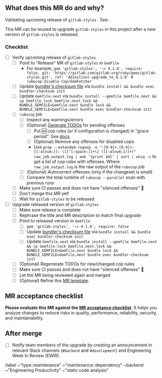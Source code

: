 <!-- Title suggestion: Upgrade `gitlab-styles` to <VERSION X.Y.Z> - dry-run -->

## What does this MR do and why?

Validating upcoming release of `gitlab-styles` <VERSION X.Y.Z>. See <LINK TO RELEASE MR>.

This MR can be reused to upgrade `gitlab-styles` in this project after a new version of `gitlab-styles` is released.

### Checklist

- [ ] Verify upcoming release of `gitlab-styles`
  - [ ] Point to "Release" MR of `gitlab-styles` in `Gemfile`
    - For example, `gem 'gitlab-styles', '~> 9.1.0', require: false, git: 'https://gitlab.com/gitlab-org/ruby/gems/gitlab-styles.git', ref: 'ddieulivol-upgrade_to_9.1.0' # rubocop:disable Cop/GemFetcher`
  - [ ] Update [bundler's checksum file](https://docs.gitlab.com/development/gemfile/#updating-the-checksum-file) via `bundle install && bundle exec bundler-checksum init`
  - [ ] Update `Gemfile.next` via `bundle install --gemfile Gemfile.next && cp Gemfile.lock Gemfile.next.lock && BUNDLE_GEMFILE=Gemfile.next bundle lock && BUNDLE_GEMFILE=Gemfile.next bundle exec bundler-checksum init`
  - [ ] `rubocop` job
    - [ ] Inspect any warnings/errors
    - [ ] (Optional) [Generate TODOs](https://docs.gitlab.com/development/rubocop_development_guide/#resolving-rubocop-exceptions) for pending offenses
      - [ ] Put :new: cop rules (or if configuration is changed) in "grace period". See [docs](https://docs.gitlab.com/development/rubocop_development_guide/#enabling-a-new-cop).
      - [ ] (Optional) Remove any offenses for disabled cops
      - Use `grep --extended-regexp -o ":[0-9]+:[0-9]+: [[:alnum:]]: \[[^[:space:]]+\] ([[:alnum:]/]+)" raw_job_output.log | awk '{print $4}' | sort | uniq -c` to get a list of cop rules with offenses. Where `raw_job_output.log` is the raw output of the `rubocop` job
    - [ ] (Optional) Autocorrect offenses (only if the changeset is small)
    - [ ] Compare the total runtime of `rubocop --parallel` scan with previous runs
  - [ ] Make sure CI passes and does not have "silenced offenses" :green_heart:
  - [ ] Don't merge this MR yet!
  - [ ] Wait for `gitlab-styles` to be released
- [ ] Upgrade released version of `gitlab-styles`
  - [ ] Make sure release is complete
  - [ ] Rephrase the title and MR description to match final upgrade
  - [ ] Point to released version in `Gemfile`
    - [ ] `gem 'gitlab-styles', '~> 9.1.0', require: false`
    - [ ] Update [bundler's checksum file](https://docs.gitlab.com/development/gemfile/#updating-the-checksum-file) via `bundle install && bundle exec bundler-checksum init`
    - [ ] Update `Gemfile.next` via `bundle install --gemfile Gemfile.next && cp Gemfile.lock Gemfile.next.lock && BUNDLE_GEMFILE=Gemfile.next bundle lock && BUNDLE_GEMFILE=Gemfile.next bundle exec bundler-checksum init`
  - [ ] (Optional) Regenerate TODOs for new/changed cop rules
  - [ ] Make sure CI passes and does not have "silenced offenses" :green_heart:
  - [ ] Let the MR being reviewed again and merged
  - [ ] (Optional) Refine this [MR template](https://gitlab.com/gitlab-org/gitlab/-/blob/master/.gitlab/merge_request_templates/New%20Version%20of%20gitlab-styles.md).

## MR acceptance checklist

**Please evaluate this MR against the [MR acceptance checklist](https://docs.gitlab.com/development/code_review/#acceptance-checklist).**
It helps you analyze changes to reduce risks in quality, performance, reliability, security, and maintainability.

## After merge

- [ ] Notify team members of the upgrade by creating an announcement in relevant Slack channels (`#backend` and `#development`)
and Engineering Week In Review (EWIR).

/label ~"type::maintenance" ~"maintenance::dependency"  ~backend ~"Engineering Productivity" ~"static code analysis" 
